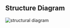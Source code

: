 ## Structure Diagram
![structural diagram](https://user-images.githubusercontent.com/94536521/143074124-48c9dddb-7dab-410e-93c9-6a75c79fd781.jpg)
